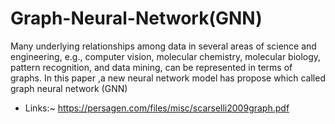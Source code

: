 # Graph-Neural-Network\(GNN\)
Many underlying relationships among data in several areas of science and engineering, e.g., computer vision, molecular chemistry, molecular biology, pattern recognition, and data mining, can be represented in terms of graphs. In this paper ,a new neural network model has propose which called graph neural network (GNN)
- Links:~
https://persagen.com/files/misc/scarselli2009graph.pdf
